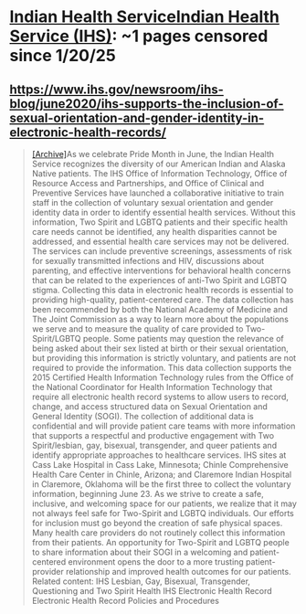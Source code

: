 



# [Indian Health ServiceIndian Health Service (IHS)](ihs.gov): ~1 pages censored since 1/20/25

## https://www.ihs.gov/newsroom/ihs-blog/june2020/ihs-supports-the-inclusion-of-sexual-orientation-and-gender-identity-in-electronic-health-records/


> [[Archive]](https://web.archive.org/web/20240000000000*/https://www.ihs.gov/newsroom/ihs-blog/june2020/ihs-supports-the-inclusion-of-sexual-orientation-and-gender-identity-in-electronic-health-records/)As we celebrate Pride Month in June, the Indian Health Service recognizes the diversity of our American Indian and Alaska Native patients. The IHS Office of Information Technology, Office of Resource Access and Partnerships, and Office of Clinical and Preventive Services have launched a collaborative initiative to train staff in the collection of voluntary sexual orientation and gender identity data in order to identify essential health services. Without this information, Two Spirit and LGBTQ patients and their specific health care needs cannot be identified, any health disparities cannot be addressed, and essential health care services may not be delivered. The services can include preventive screenings, assessments of risk for sexually transmitted infections and HIV, discussions about parenting, and effective interventions for behavioral health concerns that can be related to the experiences of anti-Two Spirit and LGBTQ stigma. Collecting this data in electronic health records is essential to providing high-quality, patient-centered care. The data collection has been recommended by both the National Academy of Medicine and The Joint Commission as a way to learn more about the populations we serve and to measure the quality of care provided to Two-Spirit/LGBTQ people. Some patients may question the relevance of being asked about their sex listed at birth or their sexual orientation, but providing this information is strictly voluntary, and patients are not required to provide the information. This data collection supports the 2015 Certified Health Information Technology rules from the Office of the National Coordinator for Health Information Technology that require all electronic health record systems to allow users to record, change, and access structured data on Sexual Orientation and General Identity (SOGI). The collection of additional data is confidential and will provide patient care teams with more information that supports a respectful and productive engagement with Two Spirit/lesbian, gay, bisexual, transgender, and queer patients and identify appropriate approaches to healthcare services. IHS sites at Cass Lake Hospital in Cass Lake, Minnesota; Chinle Comprehensive Health Care Center in Chinle, Arizona; and Claremore Indian Hospital in Claremore, Oklahoma will be the first three to collect the voluntary information, beginning June 23. As we strive to create a safe, inclusive, and welcoming space for our patients, we realize that it may not always feel safe for Two-Spirit and LGBTQ individuals. Our efforts for inclusion must go beyond the creation of safe physical spaces. Many health care providers do not routinely collect this information from their patients. An opportunity for Two-Spirit and LGBTQ people to share information about their SOGI in a welcoming and patient-centered environment opens the door to a more trusting patient-provider relationship and improved health outcomes for our patients. Related content: IHS Lesbian, Gay, Bisexual, Transgender, Questioning and Two Spirit Health IHS Electronic Health Record Electronic Health Record Policies and Procedures